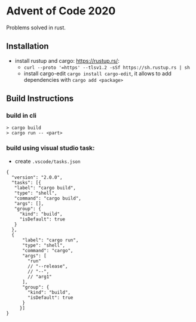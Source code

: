 # Advent of Code 2020

Problems solved in rust.

## Installation

* install rustup and cargo: https://rustup.rs/:
  * `curl --proto '=https' --tlsv1.2 -sSf https://sh.rustup.rs | sh`
  * install cargo-edit `cargo install cargo-edit`, it allows to add dependencies with `cargo add <package>`

## Build Instructions

### build in cli
  ```
  > cargo build
  > cargo run -- <part>
  ```
### build using visual studio task:
  * create `.vscode/tasks.json`
  ```
  {
    "version": "2.0.0",
    "tasks": [{
     "label": "cargo build",
     "type": "shell",
     "command": "cargo build",
     "args": [],
     "group": {
       "kind": "build",
       "isDefault": true
     }
    },
    {
        "label": "cargo run",
        "type": "shell",
        "command": "cargo",
        "args": [
          "run"
          // "--release",
          // "--",
          // "arg1"
        ],
        "group": {
          "kind": "build",
          "isDefault": true
        }
       }]
  }
  ```